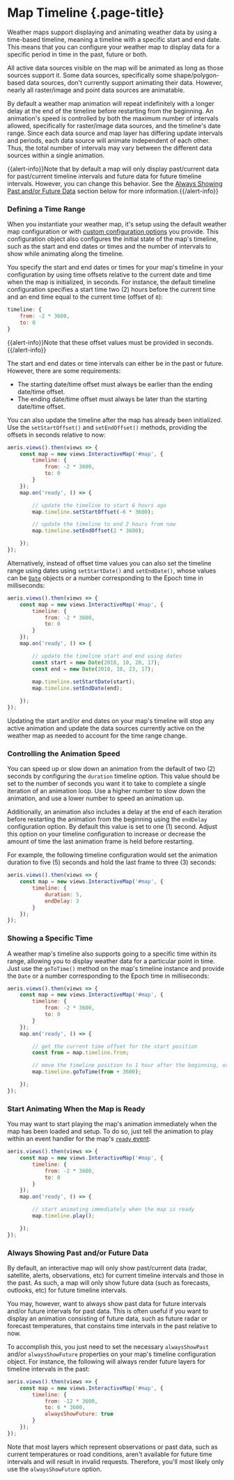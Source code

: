 # Map Timeline {.page-title}

Weather maps support displaying and animating weather data by using a time-based timeline, meaning a timeline with a specific start and end date. This means that you can configure your weather map to display data for a specific period in time in the past, future or both.

All active data sources visible on the map will be animated as long as those sources support it. Some data sources, specifically some shape/polygon-based data sources, don't currently support animating their data. However, nearly all raster/image and point data sources are animatable.

By default a weather map animation will repeat indefinitely with a longer delay at the end of the timeline before restarting from the beginning. An animation's speed is controlled by both the maximum number of intervals allowed, specifically for raster/image data sources, and the timeline's date range. Since each data source and map layer has differing update intervals and periods, each data source will animate independent of each other. Thus, the total number of intervals may vary between the different data sources within a single animation.

{{alert-info}}Note that by default a map will only display past/current data for past/current timeline intervals and future data for future timeline intervals. However, you can change this behavior. See the [Always Showing Past and/or Future Data](#always-showing-past-andor-future-data) section below for more information.{{/alert-info}}

### Defining a Time Range
When you instantiate your weather map, it's setup using the default weather map configuration or with [custom configuration options](../configuration/) you provide. This configuration object also configures the initial state of the map's timeline, such as the start and end dates or times and the number of intervals to show while animating along the timeline.

You specify the start and end dates or times for your map's timeline in your configuration by using time offsets relative to the current date and time when the map is initialized, in seconds. For instance, the default timeline configuration specifies a start time two (2) hours before the current time and an end time equal to the current time (offset of `0`):

```javascript
timeline: {
    from: -2 * 3600,
    to: 0
}
```

{{alert-info}}Note that these offset values must be provided in seconds.{{/alert-info}}

The start and end dates or time intervals can either be in the past or future. However, there are some requirements:

* The starting date/time offset must always be earlier than the ending date/time offset.
* The ending date/time offset must always be later than the starting date/time offset.

You can also update the timeline after the map has already been initialized. Use the `setStartOffset()` and `setEndOffset()` methods, providing the offsets in seconds relative to now:

```javascript
aeris.views().then(views => {
    const map = new views.InteractiveMap('#map', {
        timeline: {
            from: -2 * 3600,
            to: 0
        }
    });
    map.on('ready', () => {

        // update the timeline to start 6 hours ago
        map.timeline.setStartOffset(-6 * 3600);

        // update the timeline to end 2 hours from now
        map.timeline.setEndOffset(2 * 3600);

    });
});
```

Alternatively, instead of offset time values you can also set the timeline range using dates using `setStartDate()` and `setEndDate()`, whose values can be [`Date`](https://developer.mozilla.org/en-US/docs/Web/JavaScript/Reference/Global_Objects/Date) objects or a number corresponding to the Epoch time in milliseconds:

```javascript
aeris.views().then(views => {
    const map = new views.InteractiveMap('#map', {
        timeline: {
            from: -2 * 3600,
            to: 0
        }
    });
    map.on('ready', () => {

        // update the timeline start and end using dates
        const start = new Date(2018, 10, 20, 17);
        const end = new Date(2018, 10, 23, 17);
        
        map.timeline.setStartDate(start);
        map.timeline.setEndDate(end);

    });
});
```

Updating the start and/or end dates on your map's timeline will stop any active animation and update the data sources currently active on the weather map as needed to account for the time range change.

### Controlling the Animation Speed
You can speed up or slow down an animation from the default of two (2) seconds by configuring the `duration` timeline option. This value should be set to the number of seconds you want it to take to complete a single iteration of an animation loop. Use a higher number to slow down the animation, and use a lower number to speed an animation up.

Additionally, an animation also includes a delay at the end of each iteration before restarting the animation from the beginning using the `endDelay` configuration option. By default this value is set to one (1) second. Adjust this option on your timeline configuration to increase or decrease the amount of time the last animation frame is held before restarting.

For example, the following timeline configuration would set the animation duration to five (5) seconds and hold the last frame to three (3) seconds:

```javascript
aeris.views().then(views => {
    const map = new views.InteractiveMap('#map', {
        timeline: {
            duration: 5,
            endDelay: 3
        }
    });
});
```

### Showing a Specific Time
A weather map's timeline also supports going to a specific time within its range, allowing you to display weather data for a particular point in time. Just use the `goToTime()` method on the map's timeline instance and provide the `Date` or a number corresponding to the Epoch time in milliseconds:

```javascript
aeris.views().then(views => {
    const map = new views.InteractiveMap('#map', {
        timeline: {
            from: -2 * 3600,
            to: 0
        }
    });
    map.on('ready', () => {

        // get the current time offset for the start position
        const from = map.timeline.from;

        // move the timeline position to 1 hour after the beginning, or 1 hour ago
        map.timeline.goToTime(from + 3600);

    });
});
```

### Start Animating When the Map is Ready
You may want to start playing the map's animation immediately when the map has been loaded and setup. To do so, just tell the animation to play within an event handler for the map's [`ready` event](../events/):

```javascript
aeris.views().then(views => {
    const map = new views.InteractiveMap('#map', {
        timeline: {
            from: -2 * 3600,
            to: 0
        }
    });
    map.on('ready', () => {

        // start animating immediately when the map is ready
        map.timeline.play();

    });
});
```

### Always Showing Past and/or Future Data
By default, an interactive map will only show past/current data (radar, satellite, alerts, observations, etc) for current timeline intervals and those in the past. As such, a map will only show future data (such as forecasts, outlooks, etc) for future timeline intervals.

You may, however, want to always show past data for future intervals and/or future intervals for past data. This is often useful if you want to display an animation consisting of future data, such as future radar or forecast temperatures, that constains time intervals in the past relative to now.

To accomplish this, you just need to set the necessary `alwaysShowPast` and/or `alwaysShowFuture` properties on your map's timeline configuration object. For instance, the following will always render future layers for timeline intervals in the past:

```javascript
aeris.views().then(views => {
    const map = new views.InteractiveMap('#map', {
        timeline: {
            from: -12 * 3600,
            to: 6 * 3600,
            alwaysShowFuture: true
        }
    });
});
```

Note that most layers which represent observations or past data, such as current temperatures or road conditions, aren't available for future time intervals and will result in invalid requests. Therefore, you'll most likely only use the `alwaysShowFuture` option.

